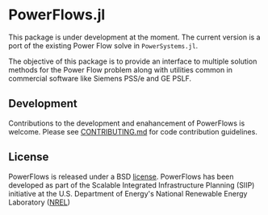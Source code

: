 # PowerFlows.jl

This package is under development at the moment. The current version is a port of the existing Power Flow solve in `PowerSystems.jl`.

The objective of this package is to provide an interface to multiple solution methods for the Power Flow problem along with utilities common in commercial software like Siemens PSS/e and GE PSLF.

## Development

Contributions to the development and enahancement of PowerFlows is welcome. Please see [CONTRIBUTING.md](https://github.com/NREL-SIIP/PowerFlows.jl/blob/master/CONTRIBUTING.md) for code contribution guidelines.

## License

PowerFlows is released under a BSD [license](https://github.com/NREL/PowerFlows.jl/blob/master/LICENSE). PowerFlows has been developed as part of the Scalable Integrated Infrastructure Planning (SIIP)
initiative at the U.S. Department of Energy's National Renewable Energy Laboratory ([NREL](https://www.nrel.gov/))
